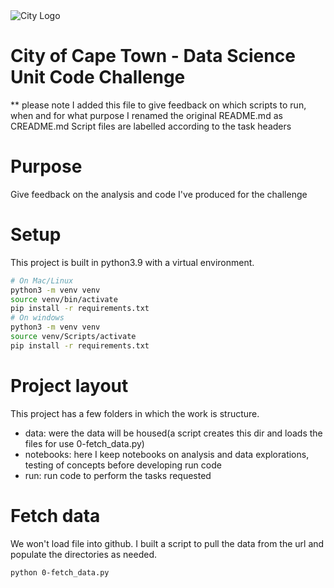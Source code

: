 
<img src="img/city_emblem.png" alt="City Logo"/>

# City of Cape Town - Data Science Unit Code Challenge
** please note I added this file to give feedback on which scripts to run, when and for what purpose
I renamed the original README.md as CREADME.md
Script files are labelled according to the task headers

# Purpose
Give feedback on the analysis and code I've produced for the challenge

# Setup
This project is built in python3.9 with a virtual environment.
```sh
# On Mac/Linux
python3 -m venv venv
source venv/bin/activate
pip install -r requirements.txt
# On windows
python3 -m venv venv
source venv/Scripts/activate
pip install -r requirements.txt
```

# Project layout
This project has a few folders in which the work is structure.
* data: were the data will be housed(a script creates this dir and loads the files for use 0-fetch_data.py)
* notebooks: here I keep notebooks on analysis and data explorations, testing of concepts before developing run code
* run: run code to perform the tasks requested


# Fetch data
We won't load file into github. I built a script to pull the data from the url and populate the directories as needed.
```sh
python 0-fetch_data.py
```